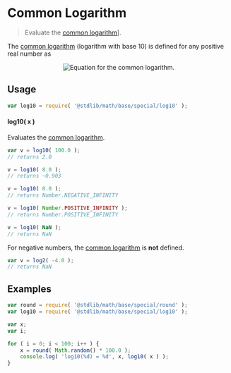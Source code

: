 Common Logarithm
===

> Evaluate the [common logarithm][common-logarithm]].

<!-- <intro> -->

The [common logarithm][common-logarithm] (logarithm with base 10) is defined for any positive real number as

<!-- <equation class="equation" label="eq:common_logarithm" align="center" raw="\quad \log_{10} \left( x \right) = y \quad \text{s.t.} \quad 10^y = x" alt="Equation for the common logarithm."> -->

<div class="equation" align="center" data-raw-text="\quad \log_{10} \left( x \right) = y \quad \text{s.t.} \quad 10^y = x" data-equation="eq:common_logarithm">
	<img src="" alt="Equation for the common logarithm.">
	<br>
</div>

<!-- </equation> -->

<!-- </intro> -->

<!-- <usage> -->

## Usage

``` javascript
var log10 = require( '@stdlib/math/base/special/log10' );
```

#### log10( x )

Evaluates the [common logarithm][common-logarithm].

``` javascript
var v = log10( 100.0 );
// returns 2.0

v = log10( 8.0 );
// returns ~0.903

v = log10( 0.0 );
// returns Number.NEGATIVE_INFINITY

v = log10( Number.POSITIVE_INFINITY );
// returns Number.POSITIVE_INFINITY

v = log10( NaN );
// returns NaN
```

For negative numbers, the [common logarithm][common-logarithm] is __not__ defined.

``` javascript
var v = log2( -4.0 );
// returns NaN
```

<!-- </usage> -->


<!-- <examples> -->

## Examples

``` javascript
var round = require( '@stdlib/math/base/special/round' );
var log10 = require( '@stdlib/math/base/special/log10' );

var x;
var i;

for ( i = 0; i < 100; i++ ) {
    x = round( Math.random() * 100.0 );
    console.log( 'log10(%d) = %d', x, log10( x ) );
}
```

<!-- </examples> -->


<!-- <links> -->

[common-logarithm]: https://en.wikipedia.org/wiki/Common_logarithm

<!-- </links> -->

